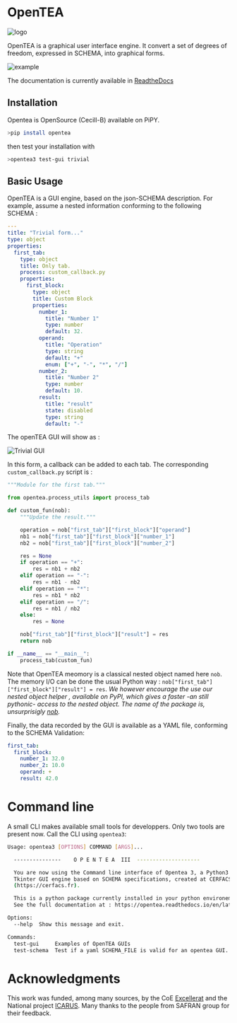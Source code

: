 # OpenTEA

![logo](https://gitlab.com/cerfacs/opentea3/raw/develop/docs/_images/logo_project.gif)

OpenTEA is a graphical user interface engine. It convert a set of degrees of freedom, expressed in SCHEMA, into graphical forms.

![example](https://gitlab.com/cerfacs/opentea3/raw/develop/docs/_images/gui_full.png)

The documentation is currently available in [ReadtheDocs](https://opentea.readthedocs.io/en/latest/)


## Installation 

Opentea is OpenSource (Cecill-B) available on PiPY. 

```bash
>pip install opentea
```

then test your installation with

```bash
>opentea3 test-gui trivial
```

## Basic Usage

OpenTEA is a GUI engine, based on the json-SCHEMA description. For example, assume a nested information conforming to the following SCHEMA :

```yaml
---
title: "Trivial form..."
type: object
properties:
  first_tab:
    type: object
    title: Only tab.
    process: custom_callback.py
    properties:
      first_block:
        type: object
        title: Custom Block
        properties:
          number_1:
            title: "Number 1"
            type: number
            default: 32.
          operand:
            title: "Operation"
            type: string
            default: "+"
            enum: ["+", "-", "*", "/"]
          number_2:
            title: "Number 2"
            type: number
            default: 10.
          result:
            title: "result"
            state: disabled
            type: string
            default: "-"
```

The openTEA GUI will show as :

![Trivial GUI](https://gitlab.com/cerfacs/opentea3/raw/develop/docs/_images/trivial.png)

In this form, a callback can be added to each tab.
The corresponding `custom_callback.py` script is :

```python
"""Module for the first tab."""

from opentea.process_utils import process_tab

def custom_fun(nob):
    """Update the result."""

    operation = nob["first_tab"]["first_block"]["operand"]
    nb1 = nob["first_tab"]["first_block"]["number_1"]
    nb2 = nob["first_tab"]["first_block"]["number_2"]

    res = None
    if operation == "+":
        res = nb1 + nb2
    elif operation == "-":
        res = nb1 - nb2
    elif operation == "*":
        res = nb1 * nb2
    elif operation == "/":
        res = nb1 / nb2
    else:
        res = None

    nob["first_tab"]["first_block"]["result"] = res
    return nob

if __name__ == "__main__":
    process_tab(custom_fun)
```

Note that OpenTEA meomory is a classical nested object named here `nob`. The memory I/O can be done the usual Python way : `nob["first_tab"]["first_block"]["result"] = res`.
*We however encourage the use our nested object helper , available on PyPI, which gives a faster -an still pythonic- access to the nested object. The name of the package is, unsurprisigly [nob](https://pypi.org/project/nob/).*


Finally, the data recorded by the GUI is available as a YAML file, conforming to the SCHEMA Validation:

```yaml
first_tab:
  first_block:
    number_1: 32.0
    number_2: 10.0
    operand: +
    result: 42.0
```

# Command line

A small CLI makes available small tools for developpers. Only two tools are present now.
Call the CLI using `opentea3`:

```bash
Usage: opentea3 [OPTIONS] COMMAND [ARGS]...

  ---------------    O P E N T E A  III  --------------------

  You are now using the Command line interface of Opentea 3, a Python3
  Tkinter GUI engine based on SCHEMA specifications, created at CERFACS
  (https://cerfacs.fr).

  This is a python package currently installed in your python environement.
  See the full documentation at : https://opentea.readthedocs.io/en/latest/.

Options:
  --help  Show this message and exit.

Commands:
  test-gui     Examples of OpenTEA GUIs
  test-schema  Test if a yaml SCHEMA_FILE is valid for an opentea GUI.
```

# Acknowledgments

This work was funded, among many sources, by the CoE [Excellerat](https://www.excellerat.eu/wp/) and the National project [ICARUS](http://cerfacs.fr/coop/whatwedo/ourprojects/). Many thanks to the people from SAFRAN group for their feedback. 